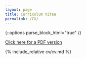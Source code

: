 ```yaml
---
layout: page
title: Curriculum Vitae
permalink: /CV/
---
```


{::options parse_block_html="true" /}
<div class="cv">

<a class="download" href="/files/cv.pdf">Click here for a PDF version</a>

{% include_relative cv/cv.md %}

</div>
